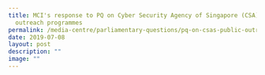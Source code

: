 ```yaml
---
title: MCI's response to PQ on Cyber Security Agency of Singapore (CSA)’s public
  outreach programmes
permalink: /media-centre/parliamentary-questions/pq-on-csas-public-outreach-programmes/
date: 2019-07-08
layout: post
description: ""
image: ""
---
```

